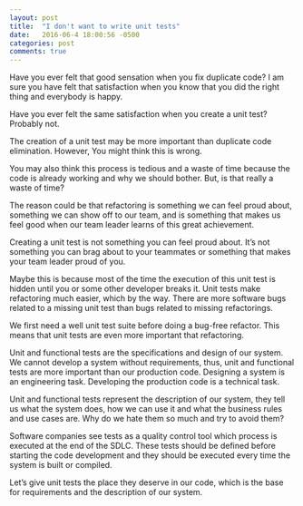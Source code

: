 ```yaml
---
layout: post
title:  "I don't want to write unit tests"
date:   2016-06-4 18:00:56 -0500
categories: post
comments: true
---
```


Have you ever felt that good sensation when you fix duplicate code?
I am sure you have felt that satisfaction when you know that you did 
the right thing and everybody is happy.

Have you ever felt the same satisfaction when you create a unit test? 
Probably not.

The creation of a unit test may be more important than duplicate code 
elimination. However, You might think this is wrong. 

You may also think this process is tedious and a waste of time 
because the code is already working and why we should bother.
But, is that really a waste of time?

The reason could be that refactoring is something we can feel proud 
about, something we can show off to our team, and is something that makes 
us feel good when our team leader learns of this great achievement.

Creating a unit test is not something you can feel proud about. It’s 
not something you can brag about to your teammates or something that 
makes your team leader proud of you.

Maybe this is because most of the time the execution of this unit test 
is hidden until you or some other developer breaks it. Unit tests make
refactoring much easier, which by the way. 
There are more software bugs related to a missing unit test than bugs 
related to missing refactorings.

We first need a well unit test suite before doing a bug-free refactor. 
This means that unit tests are even more important that refactoring.

Unit and functional tests are the specifications and design of our 
system. We cannot develop a system without requirements, thus, unit 
and functional tests are more important than our production code. 
Designing a system is an engineering task. Developing the production 
code is a technical task.

Unit and functional tests represent the description of our system, 
they tell us what the system does, how we can use it and what the 
business rules and use cases are. Why do we hate them so much and try to 
avoid them?

Software companies see tests as a quality control tool which process is 
executed at the end of the SDLC. These tests should be defined before 
starting the code development and they should be executed every time the 
system is built or compiled.

Let’s give unit tests the place they deserve in our code, which is the 
base for requirements and the description of our system.